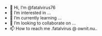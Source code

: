 - 👋 Hi, I’m @fatalvirus76
- 👀 I’m interested in ...
- 🌱 I’m currently learning ...
- 💞️ I’m looking to collaborate on ...
- 📫 How to reach me .fatalvirus @ ownit.nu..

<!---
fatalvirus76/fatalvirus76 is a ✨ special ✨ repository because its `README.md` (this file) appears on your GitHub profile.
You can click the Preview link to take a look at your changes.
--->
